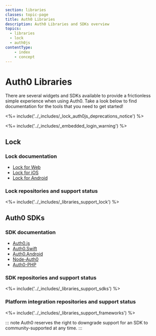 ```yaml
---
section: libraries
classes: topic-page
title: Auth0 Libraries
description: Auth0 Libraries and SDKs overview
topics:
  - libraries
  - lock
  - auth0js
contentType:
    - index
    - concept
---
```


<div class="topic-page-header">
<div data-name="example" class="topic-page-badge"></div>
<h1>Auth0 Libraries</h1>
<p>
  There are several widgets and SDKs available to provide a frictionless simple experience when using Auth0. Take a look below to find documentation for the tools that you need to get started!
</p>
</div>

<%= include('../_includes/_lock_auth0js_deprecations_notice') %>

<%= include('../_includes/_embedded_login_warning') %>

## Lock

### Lock documentation

<ul class="topic-links">
  <li>
    <i class="icon icon-budicon-715"></i><a href="https://auth0.com/docs/libraries/lock"> Lock for Web</a>
  </li>
  <li>
    <i class="icon icon-budicon-715"></i><a href="https://auth0.com/docs/libraries/lock-ios"> Lock for iOS</a>
  </li>
  <li>
    <i class="icon icon-budicon-715"></i><a href="https://auth0.com/docs/libraries/lock-android"> Lock for Android</a>
  </li>
</ul>

### Lock repositories and support status

<%= include('../_includes/_libraries_support_lock') %>

## Auth0 SDKs

### SDK documentation

<ul class="topic-links">
  <li>
    <i class="icon icon-budicon-715"></i><a href="https://auth0.com/docs/libraries/auth0js"> Auth0.js</a>
  </li>
  <li>
    <i class="icon icon-budicon-715"></i><a href="https://auth0.com/docs/libraries/auth0-swift"> Auth0.Swift</a>
  </li>
  <li>
    <i class="icon icon-budicon-715"></i><a href="https://auth0.com/docs/libraries/auth0-android"> Auth0.Android</a>
  </li>
  <li>
    <i class="icon icon-budicon-715"></i><a href="https://auth0.github.io/node-auth0/"> Node-Auth0</a>
  </li>
  <li>
    <i class="icon icon-budicon-715"></i><a href="https://auth0.com/docs/libraries/auth0-php"> Auth0-PHP</a>
  </li>
</ul>

### SDK repositories and support status

<%= include('../_includes/_libraries_support_sdks') %>

### Platform integration repositories and support status

<%= include('../_includes/_libraries_support_frameworks') %>

::: note
Auth0 reserves the right to downgrade support for an SDK to community-supported at any time.
:::
